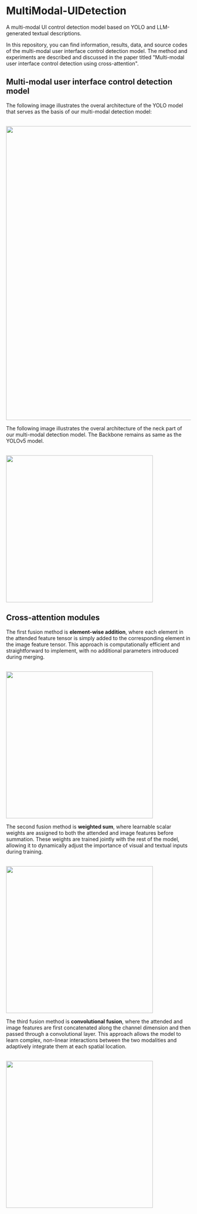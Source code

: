 # MultiModal-UIDetection
A multi-modal UI control detection model based on YOLO and LLM-generated textual descriptions.

In this repository, you can find information, results, data, and source codes of the multi-modal user interface control detection model. The method and experiments are described and discussed in the paper titled "Multi-modal user interface control detection using cross-attention".

<h2>Multi-modal user interface control detection model</h2>
<p>The following image illustrates the overal architecture of the YOLO model that serves as the basis of our multi-modal detection model:</p>
<br>
<img width="800" src="https://github.com/mmoradi-iut/MultiModal-UIDetection/blob/main/Figure-1.jpg">

<p>The following image illustrates the overal architecture of the neck part of our multi-modal detection model. The Backbone remains as same as the YOLOv5 model.</p>
<br>
<img width="400" src="https://github.com/mmoradi-iut/MultiModal-UIDetection/blob/main/Figure-6.jpg">

<h2>Cross-attention modules</h2>
<p>The first fusion method is <b>element-wise addition</b>, where each element in the attended feature tensor is simply added to the corresponding element in the image feature tensor. This approach is computationally efficient and straightforward to implement, with no additional parameters introduced during merging.</p>
<br>
<img width="400" src="https://github.com/mmoradi-iut/MultiModal-UIDetection/blob/main/Figure-3.jpg">

<p>The second fusion method is <b>weighted sum</b>, where learnable scalar weights are assigned to both the attended and image features before summation. These weights are trained jointly with the rest of the model, allowing it to dynamically adjust the importance of visual and textual inputs during training.</p>
<br>
<img width="400" src="https://github.com/mmoradi-iut/MultiModal-UIDetection/blob/main/Figure-4.jpg">

<p>The third fusion method is <b>convolutional fusion</b>, where the attended and image features are first concatenated along the channel dimension and then passed through a convolutional layer. This approach allows the model to learn complex, non-linear interactions between the two modalities and adaptively integrate them at each spatial location.</p>
<br>
<img width="400" src="https://github.com/mmoradi-iut/MultiModal-UIDetection/blob/main/Figure-5.jpg">
